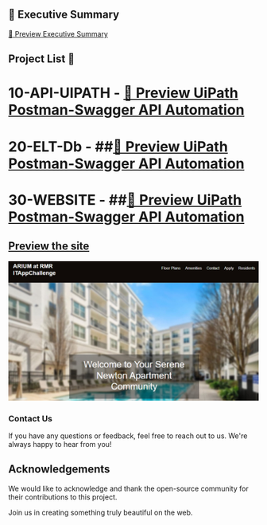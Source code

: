 ## 📄 Executive Summary

[📄 Preview Executive Summary](https://github.com/rhorn-rm-gh/rhorn-rm-app-project/blob/main/RMR_Executive_Summary-ITAppChallenge2025_rh.pdf)

## Project List 📜
# 10-API-UIPATH - [📄 Preview UiPath Postman-Swagger API Automation](https://github.com/rhorn-rm-gh/rhorn-rm-app-project/blob/main/10-API-UIPATH/README-10.md)

# 20-ELT-Db - ##[📄 Preview UiPath Postman-Swagger API Automation](https://github.com/rhorn-rm-gh/rhorn-rm-app-project/blob/main/20-API-UIPATH/README-20.md)

# 30-WEBSITE - ##[📄 Preview UiPath Postman-Swagger API Automation](https://github.com/rhorn-rm-gh/rhorn-rm-app-project/blob/main/30-API-UIPATH)
## [Preview the site](https://rhorn-rm-gh.github.io/rhorn-rm-app-project/)
![image info](preview-rhorn-rm.jpg)

### Contact Us

If you have any questions or feedback, feel free to reach out to us. We're always happy to hear from you!

## Acknowledgements

We would like to acknowledge and thank the open-source community for their contributions to this project.

Join us in creating something truly beautiful on the web.
